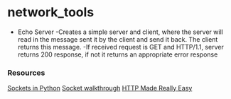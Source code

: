 # network_tools
* Echo Server
    -Creates a simple server and client, where the server will read in the message sent it by the client and send it back. The client returns this message.
    -If received request is GET and HTTP/1.1, server returns 200 response, if not it returns an appropriate error response


### Resources
[Sockets in Python](https://docs.python.org/2/library/socket.html)
[Socket walkthrough](http://codefellows.github.io/python-dev-accelerator/assignments/day06/socket_exercise.html)
[HTTP Made Really Easy](http://www.jmarshall.com/easy/http/)